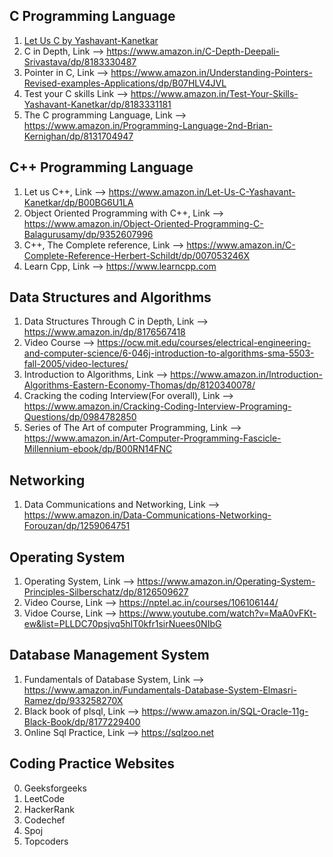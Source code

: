 C Programming Language
----------------------
1. [Let Us C by Yashavant-Kanetkar](https://www.amazon.in/Let-Us-16TH-Yashavant-Kanetkar/dp/9387284492)
2. C in Depth, Link --> https://www.amazon.in/C-Depth-Deepali-Srivastava/dp/8183330487
3. Pointer in C, Link --> https://www.amazon.in/Understanding-Pointers-Revised-examples-Applications/dp/B07HLV4JVL
4. Test your C skills Link --> https://www.amazon.in/Test-Your-Skills-Yashavant-Kanetkar/dp/8183331181
5. The C programming Language, Link --> https://www.amazon.in/Programming-Language-2nd-Brian-Kernighan/dp/8131704947 

C++ Programming Language
------------------------
1. Let us C++, Link --> https://www.amazon.in/Let-Us-C-Yashavant-Kanetkar/dp/B00BG6U1LA
2. Object Oriented Programming with C++, Link --> https://www.amazon.in/Object-Oriented-Programming-C-Balagurusamy/dp/9352607996
3. C++, The Complete reference, Link --> https://www.amazon.in/C-Complete-Reference-Herbert-Schildt/dp/007053246X
4. Learn Cpp, Link --> https://www.learncpp.com 

Data Structures and Algorithms
------------------------------
1. Data Structures Through C in Depth, Link --> https://www.amazon.in/dp/8176567418
2. Video Course --> https://ocw.mit.edu/courses/electrical-engineering-and-computer-science/6-046j-introduction-to-algorithms-sma-5503-fall-2005/video-lectures/
3. Introduction to Algorithms, Link --> https://www.amazon.in/Introduction-Algorithms-Eastern-Economy-Thomas/dp/8120340078/ 
4. Cracking the coding Interview(For overall), Link --> https://www.amazon.in/Cracking-Coding-Interview-Programing-Questions/dp/0984782850
5. Series of The Art of computer Programming, Link --> https://www.amazon.in/Art-Computer-Programming-Fascicle-Millennium-ebook/dp/B00RN14FNC

Networking
----------
1. Data Communications and Networking, Link --> https://www.amazon.in/Data-Communications-Networking-Forouzan/dp/1259064751

Operating System
----------------
1. Operating System,  Link --> https://www.amazon.in/Operating-System-Principles-Silberschatz/dp/8126509627
2. Video Course, Link --> https://nptel.ac.in/courses/106106144/
3. Vidoe Course, Link --> https://www.youtube.com/watch?v=MaA0vFKt-ew&list=PLLDC70psjvq5hIT0kfr1sirNuees0NIbG

Database Management System
--------------------------
1. Fundamentals of Database System, Link --> https://www.amazon.in/Fundamentals-Database-System-Elmasri-Ramez/dp/933258270X
2. Black book of plsql, Link --> https://www.amazon.in/SQL-Oracle-11g-Black-Book/dp/8177229400
3. Online Sql Practice, Link --> https://sqlzoo.net
 
Coding Practice Websites
---------------
0. Geeksforgeeks
1. LeetCode
2. HackerRank
3. Codechef
4. Spoj
5. Topcoders
